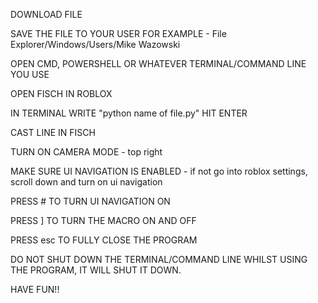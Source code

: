 DOWNLOAD FILE

SAVE THE FILE TO YOUR USER FOR EXAMPLE - File Explorer/Windows/Users/Mike Wazowski

OPEN CMD, POWERSHELL OR WHATEVER TERMINAL/COMMAND LINE YOU USE

OPEN FISCH IN ROBLOX

IN TERMINAL WRITE "python name of file.py" HIT ENTER

CAST LINE IN FISCH

TURN ON CAMERA MODE - top right

MAKE SURE UI NAVIGATION IS ENABLED - if not go into roblox settings, scroll down and turn on ui navigation

PRESS # TO TURN UI NAVIGATION ON

PRESS ] TO TURN THE MACRO ON AND OFF

PRESS esc TO FULLY CLOSE THE PROGRAM

DO NOT SHUT DOWN THE TERMINAL/COMMAND LINE WHILST USING THE PROGRAM, IT WILL SHUT IT DOWN.

HAVE FUN!!

